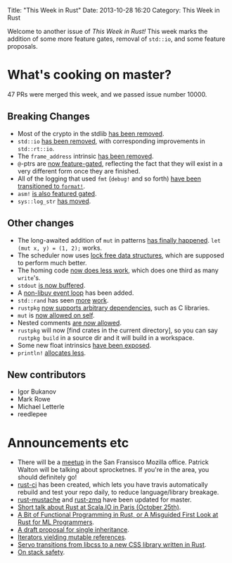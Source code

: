 Title: "This Week in Rust"
Date: 2013-10-28 16:20
Category: This Week in Rust

Welcome to another issue of *This Week in Rust!* This week marks the addition
of some more feature gates, removal of `std::io`, and some feature proposals.

<!-- more -->

# What's cooking on master?

47 PRs were merged this week, and we passed issue number 10000.

## Breaking Changes

- Most of the crypto in the stdlib [has been
  removed](https://github.com/mozilla/rust/pull/9744).
- `std::io` [has been removed](https://github.com/mozilla/rust/pull/9901),
  with corresponding improvements in `std::rt::io`.
- The `frame_address` intrinsic [has been
  removed](https://github.com/mozilla/rust/pull/10040).
- `@`-ptrs are [now feature-gated](https://github.com/mozilla/rust/pull/9923),
  reflecting the fact that they will exist in a very different form once they
  are finished.
- All of the logging that used `fmt` (`debug!` and so forth) [have been
  transitioned to `format!`](https://github.com/mozilla/rust/pull/10006).
- `asm!` [is also featured gated](https://github.com/mozilla/rust/pull/10009).
- `sys::log_str` [has moved](https://github.com/mozilla/rust/pull/9937).

## Other changes

- The long-awaited addition of `mut` in patterns [has finally
  happened](https://github.com/mozilla/rust/pull/10026). `let (mut x, y) = (1,
  2);` works.
- The scheduler now uses [lock free data
  structures](https://github.com/mozilla/rust/pull/10080), which are supposed
  to perform much better.
- The homing code [now does less
  work](https://github.com/mozilla/rust/pull/10070), which does one third as
  many `write`'s.
- `stdout` [is now buffered](https://github.com/mozilla/rust/pull/10060).
- A [non-libuv event loop](https://github.com/mozilla/rust/pull/10054) has
  been added.
- `std::rand` has seen [more](https://github.com/mozilla/rust/pull/9810)
  [work](https://github.com/mozilla/rust/pull/10015).
- `rustpkg` [now supports arbitrary
  dependencies](https://github.com/mozilla/rust/pull/9654), such as C
  libraries.
- `mut` is [now allowed on self](https://github.com/mozilla/rust/pull/9989).
- Nested comments [are now
  allowed](https://github.com/mozilla/rust/pull/9936).
- `rustpkg` will now [find crates in the current directory], so you can say
  `rustpkg build` in a source dir and it will build in a workspace.
- Some new float intrinsics [have been
  exposed](https://github.com/mozilla/rust/pull/9986).
- `println!` [allocates less](https://github.com/mozilla/rust/pull/9979).

## New contributors

- Igor Bukanov
- Mark Rowe
- Michael Letterle
- reedlepee

# Announcements etc

- There will be a
  [meetup](http://www.meetup.com/Rust-Bay-Area/events/143439552/) in the San
  Fransisco Mozilla office. Patrick Walton will be talking about sprocketnes.
  If you're in the area, you should definitely go!
- [rust-ci](http://hiho.io/rust-ci/) has been created, which lets you have
  travis automatically rebuild and test your repo daily, to reduce
  language/library breakage.
- [rust-mustache](https://github.com/erickt/rust-mustache) and
  [rust-zmq](https://github.com/erickt/rust-zmq) have been updated for master.
- [Short talk about Rust at Scala.IO in Paris (October
  25th)](http://www.reddit.com/r/rust/comments/1pdrv6/short_talk_about_rust_at_scalaio_in_paris_october/).
- [A Bit of Functional Programming in Rust, or A Misguided First Look at Rust
  for ML
	  Programmers](http://www.reddit.com/r/rust/comments/1pe2lc/a_bit_of_functional_programming_in_rust_or_a/).
- [A draft proposal for single
  inheritance](http://www.reddit.com/r/rust/comments/1p52tj/a_draft_proposal_for_single_inheritance_in_rust/).
- [Iterators yielding mutable
  references](http://www.reddit.com/r/rust/comments/1p4vnk/iterators_yielding_mutable_references/).
- [Servo transitions from libcss to a new CSS library written in
  Rust](http://www.reddit.com/r/rust/comments/1p4qeh/servo_transitions_from_libcss_to_a_new_css/).
- [On stack
  safety](http://www.reddit.com/r/rust/comments/1owhwi/on_stack_safety/).
